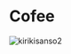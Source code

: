 # Cofee


![kirikisanso2](https://gist.github.com/assets/156813859/44780242-6c8f-470f-8b9c-7c839c62896f)
